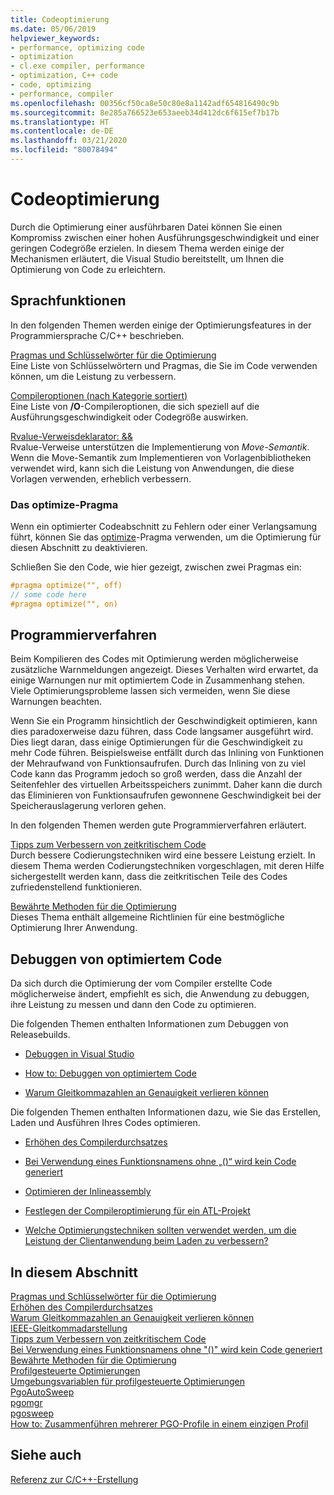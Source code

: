 ```yaml
---
title: Codeoptimierung
ms.date: 05/06/2019
helpviewer_keywords:
- performance, optimizing code
- optimization
- cl.exe compiler, performance
- optimization, C++ code
- code, optimizing
- performance, compiler
ms.openlocfilehash: 00356cf50ca8e50c80e8a1142adf654816490c9b
ms.sourcegitcommit: 8e285a766523e653aeeb34d412dc6f615ef7b17b
ms.translationtype: HT
ms.contentlocale: de-DE
ms.lasthandoff: 03/21/2020
ms.locfileid: "80078494"
---
```

# <a name="optimizing-your-code"></a>Codeoptimierung

Durch die Optimierung einer ausführbaren Datei können Sie einen Kompromiss zwischen einer hohen Ausführungsgeschwindigkeit und einer geringen Codegröße erzielen. In diesem Thema werden einige der Mechanismen erläutert, die Visual Studio bereitstellt, um Ihnen die Optimierung von Code zu erleichtern.

## <a name="language-features"></a>Sprachfunktionen

In den folgenden Themen werden einige der Optimierungsfeatures in der Programmiersprache C/C++ beschrieben.

[Pragmas und Schlüsselwörter für die Optimierung](optimization-pragmas-and-keywords.md) \
Eine Liste von Schlüsselwörtern und Pragmas, die Sie im Code verwenden können, um die Leistung zu verbessern.

[Compileroptionen (nach Kategorie sortiert)](reference/compiler-options-listed-by-category.md) \
Eine Liste von **/O**-Compileroptionen, die sich speziell auf die Ausführungsgeschwindigkeit oder Codegröße auswirken.

[Rvalue-Verweisdeklarator: &&](../cpp/rvalue-reference-declarator-amp-amp.md) \
Rvalue-Verweise unterstützen die Implementierung von *Move-Semantik*. Wenn die Move-Semantik zum Implementieren von Vorlagenbibliotheken verwendet wird, kann sich die Leistung von Anwendungen, die diese Vorlagen verwenden, erheblich verbessern.

### <a name="the-optimize-pragma"></a>Das optimize-Pragma

Wenn ein optimierter Codeabschnitt zu Fehlern oder einer Verlangsamung führt, können Sie das [optimize](../preprocessor/optimize.md)-Pragma verwenden, um die Optimierung für diesen Abschnitt zu deaktivieren.

Schließen Sie den Code, wie hier gezeigt, zwischen zwei Pragmas ein:

```cpp
#pragma optimize("", off)
// some code here
#pragma optimize("", on)
```

## <a name="programming-practices"></a>Programmierverfahren

Beim Kompilieren des Codes mit Optimierung werden möglicherweise zusätzliche Warnmeldungen angezeigt. Dieses Verhalten wird erwartet, da einige Warnungen nur mit optimiertem Code in Zusammenhang stehen. Viele Optimierungsprobleme lassen sich vermeiden, wenn Sie diese Warnungen beachten.

Wenn Sie ein Programm hinsichtlich der Geschwindigkeit optimieren, kann dies paradoxerweise dazu führen, dass Code langsamer ausgeführt wird. Dies liegt daran, dass einige Optimierungen für die Geschwindigkeit zu mehr Code führen. Beispielsweise entfällt durch das Inlining von Funktionen der Mehraufwand von Funktionsaufrufen. Durch das Inlining von zu viel Code kann das Programm jedoch so groß werden, dass die Anzahl der Seitenfehler des virtuellen Arbeitsspeichers zunimmt. Daher kann die durch das Eliminieren von Funktionsaufrufen gewonnene Geschwindigkeit bei der Speicherauslagerung verloren gehen.

In den folgenden Themen werden gute Programmierverfahren erläutert.

[Tipps zum Verbessern von zeitkritischem Code](tips-for-improving-time-critical-code.md) \
Durch bessere Codierungstechniken wird eine bessere Leistung erzielt. In diesem Thema werden Codierungstechniken vorgeschlagen, mit deren Hilfe sichergestellt werden kann, dass die zeitkritischen Teile des Codes zufriedenstellend funktionieren.

[Bewährte Methoden für die Optimierung](optimization-best-practices.md) \
Dieses Thema enthält allgemeine Richtlinien für eine bestmögliche Optimierung Ihrer Anwendung.

## <a name="debugging-optimized-code"></a>Debuggen von optimiertem Code

Da sich durch die Optimierung der vom Compiler erstellte Code möglicherweise ändert, empfiehlt es sich, die Anwendung zu debuggen, ihre Leistung zu messen und dann den Code zu optimieren.

Die folgenden Themen enthalten Informationen zum Debuggen von Releasebuilds.

- [Debuggen in Visual Studio](/visualstudio/debugger/debugging-in-visual-studio)

- [How to: Debuggen von optimiertem Code](/visualstudio/debugger/how-to-debug-optimized-code)

- [Warum Gleitkommazahlen an Genauigkeit verlieren können](why-floating-point-numbers-may-lose-precision.md)

Die folgenden Themen enthalten Informationen dazu, wie Sie das Erstellen, Laden und Ausführen Ihres Codes optimieren.

- [Erhöhen des Compilerdurchsatzes](improving-compiler-throughput.md)

- [Bei Verwendung eines Funktionsnamens ohne „()“ wird kein Code generiert](using-function-name-without-parens-produces-no-code.md)

- [Optimieren der Inlineassembly](../assembler/inline/optimizing-inline-assembly.md)

- [Festlegen der Compileroptimierung für ein ATL-Projekt](../atl/reference/specifying-compiler-optimization-for-an-atl-project.md)

- [Welche Optimierungstechniken sollten verwendet werden, um die Leistung der Clientanwendung beim Laden zu verbessern?](../build/dll-frequently-asked-questions.md#mfc_optimization)

## <a name="in-this-section"></a>In diesem Abschnitt

[Pragmas und Schlüsselwörter für die Optimierung](optimization-pragmas-and-keywords.md) \
[Erhöhen des Compilerdurchsatzes](improving-compiler-throughput.md) \
[Warum Gleitkommazahlen an Genauigkeit verlieren können](why-floating-point-numbers-may-lose-precision.md) \
[IEEE-Gleitkommadarstellung](ieee-floating-point-representation.md) \
[Tipps zum Verbessern von zeitkritischem Code](tips-for-improving-time-critical-code.md) \
[Bei Verwendung eines Funktionsnamens ohne "()" wird kein Code generiert](using-function-name-without-parens-produces-no-code.md) \
[Bewährte Methoden für die Optimierung](optimization-best-practices.md) \
[Profilgesteuerte Optimierungen](profile-guided-optimizations.md) \
[Umgebungsvariablen für profilgesteuerte Optimierungen](environment-variables-for-profile-guided-optimizations.md) \
[PgoAutoSweep](pgoautosweep.md) \
[pgomgr](pgomgr.md) \
[pgosweep](pgosweep.md) \
[How to: Zusammenführen mehrerer PGO-Profile in einem einzigen Profil](how-to-merge-multiple-pgo-profiles-into-a-single-profile.md)

## <a name="see-also"></a>Siehe auch

[Referenz zur C/C++-Erstellung](reference/c-cpp-building-reference.md)

